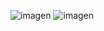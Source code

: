 ![imagen](https://github.com/JansHilaca/Interfaz-Colores/assets/168945853/9ba37a10-43e7-4894-9dd5-ab478fdb508d)
![imagen](https://github.com/JansHilaca/Interfaz-Colores/assets/168945853/3c8f2dcd-9855-4f04-8e37-9285c8a561af)
